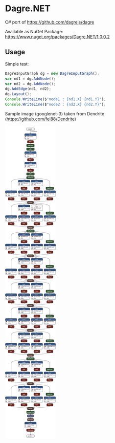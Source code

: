 # Dagre.NET

C# port of https://github.com/dagrejs/dagre

Available as NuGet Package: https://www.nuget.org/packages/Dagre.NET/1.0.0.2

## Usage
Simple test:
```javascript
DagreInputGraph dg = new DagreInputGraph();
var nd1 = dg.AddNode();
var nd2 = dg.AddNode();
dg.AddEdge(nd1, nd2);
dg.Layout(); 
Console.WriteLine($"node1 : {nd1.X} {nd1.Y}");
Console.WriteLine($"node2 : {nd2.X} {nd2.Y}");

```

Sample image (googlenet-3) taken from Dendrite (https://github.com/fel88/Dendrite)

<img src="imgs/1.png"/>
